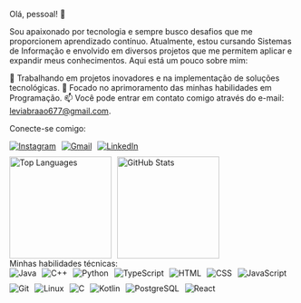 Olá, pessoal! 👋

Sou apaixonado por tecnologia e sempre busco desafios que me proporcionem aprendizado contínuo.
Atualmente, estou cursando Sistemas de Informação e envolvido em diversos projetos que me permitem aplicar e expandir meus conhecimentos. Aqui está um pouco sobre mim:

🔭 Trabalhando em projetos inovadores e na implementação de soluções tecnológicas.
🌱 Focado no aprimoramento das minhas habilidades em Programação.
📫 Você pode entrar em contato comigo através do e-mail: leviabraao677@gmail.com.

Conecte-se comigo:

<div style="display: flex; gap: 10px; flex-wrap: wrap;"> <a href="https://www.instagram.com/abraao7levi/?igshid=OGQ5ZDc2ODk2ZA%3D%3D" target="_blank"> <img src="https://img.shields.io/badge/-Instagram-E4405F?style=for-the-badge&logo=instagram&logoColor=white" alt="Instagram"> </a> <a href="mailto:leviabraao677@gmail.com" target="_blank"> <img src="https://img.shields.io/badge/-Gmail-D14836?style=for-the-badge&logo=gmail&logoColor=white" alt="Gmail"> </a> <a href="https://www.linkedin.com/in/abra%C3%A3o-levi-de-andrade-pessoa-vitoriano-53a636229" target="_blank"> <img src="https://img.shields.io/badge/-LinkedIn-0077B5?style=for-the-badge&logo=linkedin&logoColor=white" alt="LinkedIn"> </a> </div> <div style="display: flex; gap: 10px; margin-top: 10px;"> <a href="https://github.com/Abraao8levi" target="_blank"> <img loading="lazy" height="180em" src="https://github-readme-stats.vercel.app/api/top-langs/?username=Abraao8levi&layout=compact&langs_count=7&theme=blue-green" alt="Top Languages"> </a> <a href="https://github.com/Abraao8levi" target="_blank"> <img loading="lazy" height="180em" src="https://github-readme-stats.vercel.app/api?username=Abraao8levi&show_icons=true&theme=blue-green&include_all_commits=true&count_private=true" alt="GitHub Stats"> </a> </div>
Minhas habilidades técnicas:

<div style="display: flex; flex-wrap: wrap; gap: 10px;"> <img src="https://img.shields.io/badge/-Java-ED8B00?style=for-the-badge&logo=java&logoColor=white" alt="Java"> <img src="https://img.shields.io/badge/-C++-00599C?style=for-the-badge&logo=c%2B%2B&logoColor=white" alt="C++"> <img src="https://img.shields.io/badge/-Python-3776AB?style=for-the-badge&logo=python&logoColor=white" alt="Python"> <img src="https://img.shields.io/badge/-TypeScript-007ACC?style=for-the-badge&logo=typescript&logoColor=white" alt="TypeScript"> <img src="https://img.shields.io/badge/-HTML-E34F26?style=for-the-badge&logo=html5&logoColor=white" alt="HTML"> <img src="https://img.shields.io/badge/-CSS-1572B6?style=for-the-badge&logo=css3&logoColor=white" alt="CSS"> <img src="https://img.shields.io/badge/-JavaScript-F7DF1E?style=for-the-badge&logo=javascript&logoColor=black" alt="JavaScript"> <img src="https://img.shields.io/badge/-Git-F05032?style=for-the-badge&logo=git&logoColor=white" alt="Git"> <img src="https://img.shields.io/badge/-Linux-FCC624?style=for-the-badge&logo=linux&logoColor=black" alt="Linux"> <img src="https://img.shields.io/badge/-C-A8B9CC?style=for-the-badge&logo=c&logoColor=white" alt="C"> <img src="https://img.shields.io/badge/-Kotlin-0095D5?style=for-the-badge&logo=kotlin&logoColor=white" alt="Kotlin"> <img src="https://img.shields.io/badge/-PostgreSQL-4169E1?style=for-the-badge&logo=postgresql&logoColor=white" alt="PostgreSQL"> <img src="https://img.shields.io/badge/-React-61DAFB?style=for-the-badge&logo=react&logoColor=black" alt="React"> </div>
